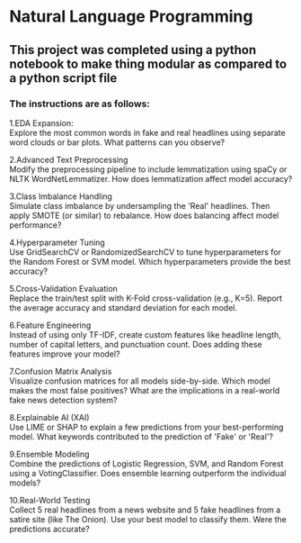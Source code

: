 # Natural Language Programming 

## This project was completed using a python notebook to make thing modular as compared to a python script file
### The instructions are as follows:
1.EDA Expansion: <br>
Explore the most common words in fake and real headlines using separate word clouds or bar plots. What patterns can you observe?
 
2.Advanced Text Preprocessing <br>
Modify the preprocessing pipeline to include lemmatization using spaCy or NLTK WordNetLemmatizer. How does lemmatization affect model accuracy?
 
3.Class Imbalance Handling<br>
Simulate class imbalance by undersampling the 'Real' headlines. Then apply SMOTE (or similar) to rebalance. How does balancing affect model performance?
 
4.Hyperparameter Tuning<br>
Use GridSearchCV or RandomizedSearchCV to tune hyperparameters for the Random Forest or SVM model. Which hyperparameters provide the best accuracy?
 
5.Cross-Validation Evaluation<br>
Replace the train/test split with K-Fold cross-validation (e.g., K=5). Report the average accuracy and standard deviation for each model.
 
6.Feature Engineering<br>
Instead of using only TF-IDF, create custom features like headline length, number of capital letters, and punctuation count. Does adding these features improve your model?
 
7.Confusion Matrix Analysis<br>
Visualize confusion matrices for all models side-by-side. Which model makes the most false positives? What are the implications in a real-world fake news detection system?
 
8.Explainable AI (XAI)<br>
Use LIME or SHAP to explain a few predictions from your best-performing model. What keywords contributed to the prediction of 'Fake' or 'Real'?
 
9.Ensemble Modeling<br>
Combine the predictions of Logistic Regression, SVM, and Random Forest using a VotingClassifier. Does ensemble learning outperform the individual models?
 
10.Real-World Testing<br>
Collect 5 real headlines from a news website and 5 fake headlines from a satire site (like The Onion). Use your best model to classify them. Were the predictions accurate?

